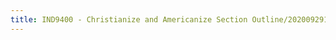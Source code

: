 ```yaml
---
title: IND9400 - Christianize and Americanize Section Outline/20200929131403718/20201002204134714
---
```


